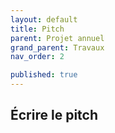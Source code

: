 ```yaml
---
layout: default
title: Pitch
parent: Projet annuel
grand_parent: Travaux
nav_order: 2

published: true
---
```

## Écrire le pitch